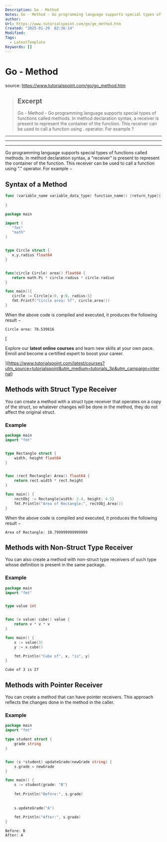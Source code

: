```yaml
---
Description: Go - Method
Notes: Go - Method - Go programming language supports special types of functions called methods. In method declaration syntax, a receiver is present to represent the container of the function. This receiver can be used to call a function using . operator. For example ?
author: 
Url: https://www.tutorialspoint.com/go/go_method.htm
Created: "2025-01-29  02:36:14"
Modified: 
Tags:
  - LatextTemplate
Keywords: []
---
```


# Go - Method

source: https://www.tutorialspoint.com/go/go_method.htm

> ## Excerpt
> Go - Method - Go programming language supports special types of functions called methods. In method declaration syntax, a receiver is present to represent the container of the function. This receiver can be used to call a function using . operator. For example ?

---
___

___

Go programming language supports special types of functions called methods. In method declaration syntax, a "receiver" is present to represent the container of the function. This receiver can be used to call a function using "." operator. For example −

## Syntax of a Method

```go
func (variable_name variable_data_type) function_name() [return_type]{
   
}
```

```go
package main

import (
   "fmt" 
   "math" 
)


type Circle struct {
   x,y,radius float64
}


func(circle Circle) area() float64 {
   return math.Pi * circle.radius * circle.radius
}

func main(){
   circle := Circle{x:0, y:0, radius:5}
   fmt.Printf("Circle area: %f", circle.area())
}
```

When the above code is compiled and executed, it produces the following result −

```
Circle area: 78.539816
```

[

Explore our **latest online courses** and learn new skills at your own pace. Enroll and become a certified expert to boost your career.

](https://www.tutorialspoint.com/latest/courses?utm_source=tutorialspoint&utm_medium=tutorials_3p&utm_campaign=internal)

## Methods with Struct Type Receiver

You can create a method with a struct type receiver that operates on a copy of the struct, so whatever changes will be done in the method, they do not affect the original struct.

### Example

```go
package main
import "fmt"


type Rectangle struct {
    width, height float64
}


func (rect Rectangle) Area() float64 {
    return rect.width * rect.height
}

func main() {
    rectObj := Rectangle{width: 2.4, height: 4.5}
    fmt.Println("Area of Rectangle:", rectObj.Area())
}
```

When the above code is compiled and executed, it produces the following result −

```
Area of Rectangle: 10.799999999999999
```

## Methods with Non-Struct Type Receiver

You can also create a method with non-struct type receivers of such type whose definition is present in the same package.

### Example

```go
package main
import "fmt"


type value int


func (v value) cube() value {
    return v * v * v
}

func main() {
    x := value(3)
    y := x.cube()

    fmt.Println("Cube of", x, "is", y) 
}
```

```
Cube of 3 is 27
```

## Methods with Pointer Receiver

You can create a method that can have pointer receivers. This approach reflects the changes done in the method in the caller.

### Example

```go
package main
import "fmt"

type student struct {
    grade string
}


func (s *student) updateGrade(newGrade string) {
    s.grade = newGrade
}

func main() {
    s := student{grade: "B"}
    
    fmt.Println("Before:", s.grade)
    
    
    s.updateGrade("A")
    
    fmt.Println("After:", s.grade)
}
```

```
Before: B
After: A
```
